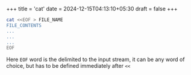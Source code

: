 +++
title = 'cat'
date = 2024-12-15T04:13:10+05:30
draft = false
+++

```sh
cat <<EOF > FILE_NAME
FILE_CONTENTS
...
...
...
EOF
```

Here `EOF` word is the delimited to the input stream, it can be any word of choice, but has to be defined immediately after `<<`